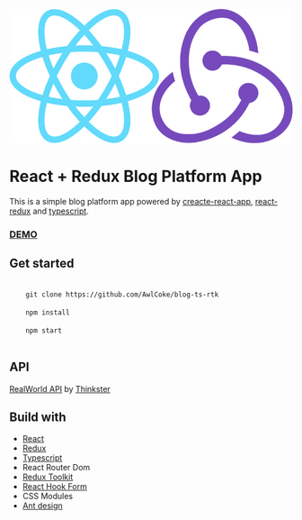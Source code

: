 ![React + Redux Logo](react-redux-logo.png) 
# React + Redux Blog Platform App 

This is a simple blog platform app powered by 
[creacte-react-app](https://github.com/facebook/create-react-app), 
[react-redux](https://github.com/reduxjs/react-redux) 
and [typescript](https://github.com/microsoft/TypeScript).

### [DEMO](https://blog-ts-rtk.vercel.app/)

## Get started
<pre>
<code>
    git clone https://github.com/AwlCoke/blog-ts-rtk
    
    npm install
    
    npm start
</code>
</pre>

## API

[RealWorld API](https://github.com/gothinkster/realworld/blob/master/api/) 
by [Thinkster](https://github.com/gothinkster)

## Build with 

* [React](https://github.com/facebook/react)
* [Redux](https://github.com/reduxjs/redux)
* [Typescript](https://github.com/microsoft/TypeScript)
* React Router Dom
* [Redux Toolkit](https://github.com/reduxjs/redux-toolkit)
* [React Hook Form](https://github.com/react-hook-form/react-hook-form)
* CSS Modules
* [Ant design](https://github.com/ant-design/ant-design)
